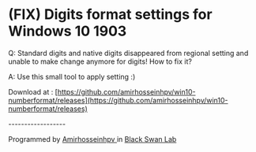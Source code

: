 (FIX) Digits format settings for Windows 10 1903
================================================

Q: Standard digits and native digits disappeared from regional setting and
unable to make change anymore for digits! How to fix it?

A: Use this small tool to apply setting :)

Download at : [https://github.com/amirhosseinhpv/win10-numberformat/releases](https://github.com/amirhosseinhpv/win10-numberformat/releases)

\------------------

Programmed by [Amirhosseinhpv ](https://amirhosseinhpv.ir/)in [Black Swan
Lab](https://blackswanlab.ir/)

 

 

